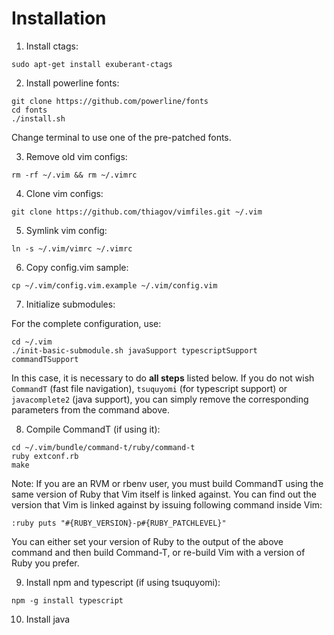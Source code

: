 # Installation

1. Install ctags:
  ```
  sudo apt-get install exuberant-ctags
  ```

2. Install powerline fonts:
  ```
  git clone https://github.com/powerline/fonts
  cd fonts
  ./install.sh
  ```
  Change terminal to use one of the pre-patched fonts.

3. Remove old vim configs:
  ```
  rm -rf ~/.vim && rm ~/.vimrc
  ```

4. Clone vim configs:
  ```
  git clone https://github.com/thiagov/vimfiles.git ~/.vim
  ```

5. Symlink vim config:
  ```
  ln -s ~/.vim/vimrc ~/.vimrc
  ```

6. Copy config.vim sample:
  ```
  cp ~/.vim/config.vim.example ~/.vim/config.vim
  ```

7. Initialize submodules:

For the complete configuration, use:
  ```
  cd ~/.vim
  ./init-basic-submodule.sh javaSupport typescriptSupport commandTSupport
  ```
In this case, it is necessary to do **all steps** listed below.
If you do not wish `CommandT` (fast file navigation), `tsuquyomi` (for typescript support) or `javacomplete2` (java support),
you can simply remove the corresponding parameters from the command above.

8. Compile CommandT (if using it):
  ```
  cd ~/.vim/bundle/command-t/ruby/command-t
  ruby extconf.rb
  make
  ```
  Note: If you are an RVM or rbenv user, you must build CommandT using the same version of Ruby that Vim itself is linked against. You can find out the version that Vim is linked against by issuing following command inside Vim:
  ```
  :ruby puts "#{RUBY_VERSION}-p#{RUBY_PATCHLEVEL}"
  ```
  You can either set your version of Ruby to the output of the above command and then build Command-T, or re-build Vim with a version of Ruby you prefer.

9. Install npm and typescript (if using tsuquyomi):
  ```
  npm -g install typescript
  ```

10. Install java
